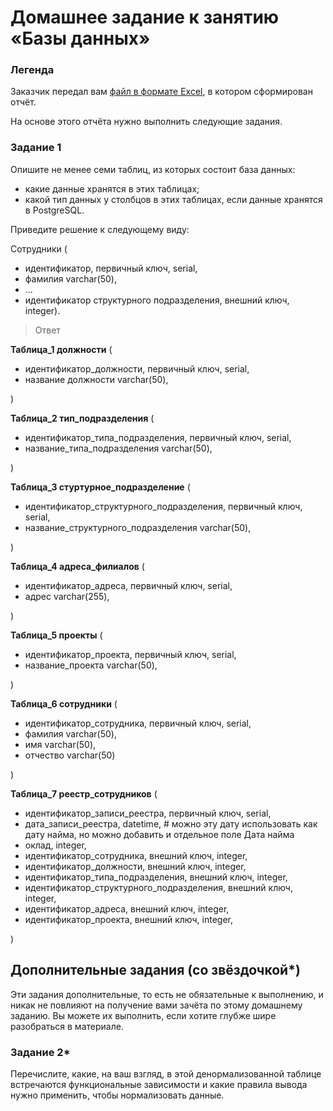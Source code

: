 # Домашнее задание к занятию «Базы данных»

### Легенда

Заказчик передал вам [файл в формате Excel](https://github.com/netology-code/sdb-homeworks/blob/main/resources/hw-12-1.xlsx), в котором сформирован отчёт. 

На основе этого отчёта нужно выполнить следующие задания.

### Задание 1

Опишите не менее семи таблиц, из которых состоит база данных:

- какие данные хранятся в этих таблицах;
- какой тип данных у столбцов в этих таблицах, если данные хранятся в PostgreSQL.

Приведите решение к следующему виду:

Сотрудники (

- идентификатор, первичный ключ, serial,
- фамилия varchar(50),
- ...
- идентификатор структурного подразделения, внешний ключ, integer).

> Ответ

**Таблица_1 должности** (

- идентификатор_должности, первичный ключ, serial,
- название должности varchar(50),

)

**Таблица_2 тип_подразделения** (

- идентификатор_типа_подразделения, первичный ключ, serial,
- название_типа_подразделения varchar(50),

)

**Таблица_3 стуртурное_подразделение** (

- идентификатор_структурного_подразделения, первичный ключ, serial,
- название_структурного_подразделения varchar(50),

)

**Таблица_4 адреса_филиалов** (

- идентификатор_адреса, первичный ключ, serial,
- адрес varchar(255),

)

**Таблица_5 проекты** (

- идентификатор_проекта, первичный ключ, serial,
- название_проекта varchar(50),

)

**Таблица_6 сотрудники** (

- идентификатор_сотрудника, первичный ключ, serial,
- фамилия varchar(50),
- имя varchar(50),
- отчество varchar(50)

)

**Таблица_7 реестр_сотрудников** (

- идентификатор_записи_реестра, первичный ключ, serial,
- дата_записи_реестра, datetime,                                        # можно эту дату использовать как дату найма, но можно добавить и отдельное поле Дата найма
- оклад, integer,
- идентификатор_сотрудника, внешний ключ, integer,
- идентификатор_должности, внешний ключ, integer,
- идентификатор_типа_подразделения, внешний ключ, integer,
- идентификатор_структурного_подразделения, внешний ключ, integer,
- идентификатор_адреса, внешний ключ, integer,
- идентификатор_проекта, внешний ключ, integer,

)


## Дополнительные задания (со звёздочкой*)
Эти задания дополнительные, то есть не обязательные к выполнению, и никак не повлияют на получение вами зачёта по этому домашнему заданию. Вы можете их выполнить, если хотите глубже шире разобраться в материале.


### Задание 2*

Перечислите, какие, на ваш взгляд, в этой денормализованной таблице встречаются функциональные зависимости и какие правила вывода нужно применить, чтобы нормализовать данные.
